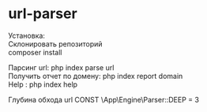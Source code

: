 # url-parser
Установка:</br>
Склонировать репозиторий</br>
composer install</br>


Парсинг url: php index parse url </br>
Получить отчет по домену: php index report domain </br>
Help : php index help </br>

Глубина обхода url CONST \App\Engine\Parser::DEEP = 3 
